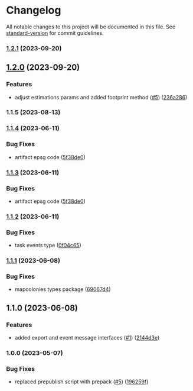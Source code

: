 # Changelog

All notable changes to this project will be documented in this file. See [standard-version](https://github.com/conventional-changelog/standard-version) for commit guidelines.

### [1.2.1](https://github.com/MapColonies/export-interfaces/compare/v1.2.0...v1.2.1) (2023-09-20)

## [1.2.0](https://github.com/MapColonies/export-interfaces/compare/v1.1.5...v1.2.0) (2023-09-20)


### Features

* adjust estimations params and added footprint method ([#5](https://github.com/MapColonies/export-interfaces/issues/5)) ([236a286](https://github.com/MapColonies/export-interfaces/commit/236a286000f20f9c3685bfdbc09639f56eb392de))

### 1.1.5 (2023-08-13)

### [1.1.4](https://github.com/MapColonies/export-interfaces/compare/v1.1.2...v1.1.4) (2023-06-11)


### Bug Fixes

* artifact epsg code ([5f38de0](https://github.com/MapColonies/export-interfaces/commit/5f38de0adaec647b0b3e60260ba86c5a13e61367))

### [1.1.3](https://github.com/MapColonies/export-interfaces/compare/v1.1.2...v1.1.3) (2023-06-11)


### Bug Fixes

* artifact epsg code ([5f38de0](https://github.com/MapColonies/export-interfaces/commit/5f38de0adaec647b0b3e60260ba86c5a13e61367))

### [1.1.2](https://github.com/MapColonies/export-interfaces/compare/v1.1.1...v1.1.2) (2023-06-11)


### Bug Fixes

* task events type ([0f04c65](https://github.com/MapColonies/export-interfaces/commit/0f04c6576660e32d009e3ac0aeb274c1c2c913a7))

### [1.1.1](https://github.com/MapColonies/export-interfaces/compare/v1.1.0...v1.1.1) (2023-06-08)


### Bug Fixes

* mapcolonies types package ([69067d4](https://github.com/MapColonies/export-interfaces/commit/69067d48deb16a6793e66959ff0cbe201356048b))

## 1.1.0 (2023-06-08)


### Features

* added export and event message interfaces ([#1](https://github.com/MapColonies/export-interfaces/issues/1)) ([2144d3e](https://github.com/MapColonies/export-interfaces/commit/2144d3e3d2e79d4bc2c7b8832b9e41a71f170f16))

### 1.0.0 (2023-05-07)


### Bug Fixes

* replaced prepublish script with prepack ([#5](https://github.com/MapColonies/export-interfaces/issues/5)) ([196259f](https://github.com/MapColonies/export-interfaces/commit/196259f77cca41c45a9723c04da0d83b7555145b))
